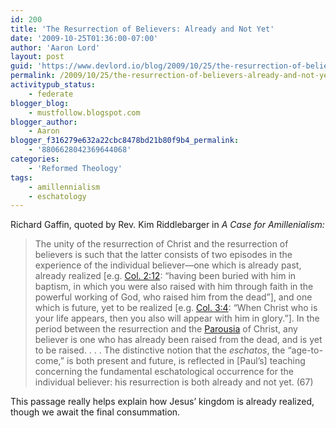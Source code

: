 ```yaml
---
id: 200
title: 'The Resurrection of Believers: Already and Not Yet'
date: '2009-10-25T01:36:00-07:00'
author: 'Aaron Lord'
layout: post
guid: 'https://www.devlord.io/blog/2009/10/25/the-resurrection-of-believers-already-and-not-yet/'
permalink: /2009/10/25/the-resurrection-of-believers-already-and-not-yet/
activitypub_status:
    - federate
blogger_blog:
    - mustfollow.blogspot.com
blogger_author:
    - Aaron
blogger_f316279e632a22cbc8478bd21b80f9b4_permalink:
    - '8806628042369644068'
categories:
    - 'Reformed Theology'
tags:
    - amillennialism
    - eschatology
---
```


Richard Gaffin, quoted by Rev. Kim Riddlebarger in <span style="font-style:italic;">A Case for Amillenialism:</span>
<blockquote>The unity of the resurrection of Christ and the resurrection of believers is such that the latter consists of two episodes in the experience of the individual believer—one which is already past, already realized [e.g. <a href="http://www.gnpcb.org/esv/search/?q=Colossians+2">Col. 2:12</a>: “having been buried with him in baptism, in which you were also raised with him through faith in the powerful working of God, who raised him from the dead”], and one which is future, yet to be realized [e.g. <a href="http://www.gnpcb.org/esv/search/?q=Colossians+3">Col. 3:4</a>: “When Christ who is your life appears, then you also will appear with him in glory.”]. In the period between the resurrection and the <a href="http://books.google.com/books?id=LJ1c9We_ay8C&amp;lpg=PA992&amp;ots=fLYX6KtSZm&amp;dq=bible%20dictionary%20parousia&amp;pg=PA992#v=onepage&amp;q=&amp;f=false">Parousia</a> of Christ, any believer is one who has already been raised from the dead, and is yet to be raised. . . . The distinctive notion that the <span style="font-style:italic;">eschatos</span>, the “age-to-come,” is both present and future, is reflected in [Paul’s] teaching concerning the fundamental eschatological occurrence for the individual believer: his resurrection is both already and not yet. (67)</blockquote>
This passage really helps explain how Jesus’ kingdom is already realized, though we await the final consummation.
<div class="blogger-post-footer"><img src="/the-resurrection-of-believers-already-and-not-yet/"" width="1" height="1" /></div>